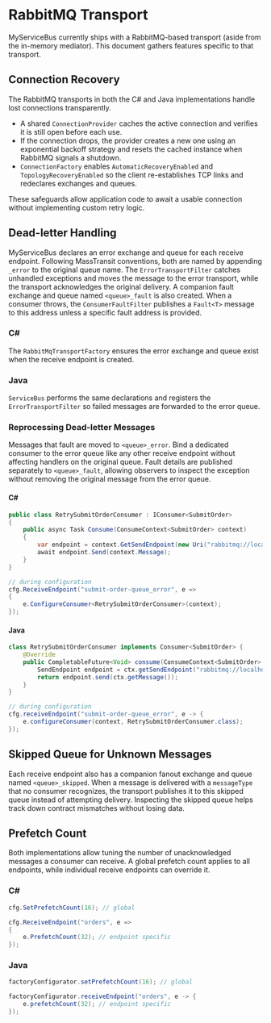 # RabbitMQ Transport

MyServiceBus currently ships with a RabbitMQ-based transport (aside from the in-memory mediator). This document gathers features specific to that transport.

## Connection Recovery

The RabbitMQ transports in both the C# and Java implementations handle lost connections transparently.

- A shared `ConnectionProvider` caches the active connection and verifies it is still open before each use.
- If the connection drops, the provider creates a new one using an exponential backoff strategy and resets the cached instance when RabbitMQ signals a shutdown.
- `ConnectionFactory` enables `AutomaticRecoveryEnabled` and `TopologyRecoveryEnabled` so the client re-establishes TCP links and redeclares exchanges and queues.

These safeguards allow application code to await a usable connection without implementing custom retry logic.

## Dead-letter Handling

MyServiceBus declares an error exchange and queue for each receive endpoint. Following MassTransit conventions, both are named by appending `_error` to the original queue name. The `ErrorTransportFilter` catches unhandled exceptions and moves the message to the error transport, while the transport acknowledges the original delivery. A companion fault exchange and queue named `<queue>_fault` is also created. When a consumer throws, the `ConsumerFaultFilter` publishes a `Fault<T>` message to this address unless a specific fault address is provided.

### C#
The `RabbitMqTransportFactory` ensures the error exchange and queue exist when the receive endpoint is created.

### Java
`ServiceBus` performs the same declarations and registers the `ErrorTransportFilter` so failed messages are forwarded to the error queue.

### Reprocessing Dead-letter Messages

Messages that fault are moved to `<queue>_error`. Bind a dedicated consumer to the error queue like any other receive endpoint without affecting handlers on the original queue. Fault details are published separately to `<queue>_fault`, allowing observers to inspect the exception without removing the original message from the error queue.

#### C#
```csharp
public class RetrySubmitOrderConsumer : IConsumer<SubmitOrder>
{
    public async Task Consume(ConsumeContext<SubmitOrder> context)
    {
        var endpoint = context.GetSendEndpoint(new Uri("rabbitmq://localhost/orders-queue"));
        await endpoint.Send(context.Message);
    }
}

// during configuration
cfg.ReceiveEndpoint("submit-order-queue_error", e =>
{
    e.ConfigureConsumer<RetrySubmitOrderConsumer>(context);
});
```

#### Java
```java
class RetrySubmitOrderConsumer implements Consumer<SubmitOrder> {
    @Override
    public CompletableFuture<Void> consume(ConsumeContext<SubmitOrder> ctx) {
        SendEndpoint endpoint = ctx.getSendEndpoint("rabbitmq://localhost/orders-queue");
        return endpoint.send(ctx.getMessage());
    }
}

// during configuration
cfg.receiveEndpoint("submit-order-queue_error", e -> {
    e.configureConsumer(context, RetrySubmitOrderConsumer.class);
});
```


## Skipped Queue for Unknown Messages
Each receive endpoint also has a companion fanout exchange and queue named `<queue>_skipped`. When a message is delivered with a `messageType` that no consumer recognizes, the transport publishes it to this skipped queue instead of attempting delivery. Inspecting the skipped queue helps track down contract mismatches without losing data.

## Prefetch Count

Both implementations allow tuning the number of unacknowledged messages a consumer can receive. A global prefetch count applies to all endpoints, while individual receive endpoints can override it.

### C#
```csharp
cfg.SetPrefetchCount(16); // global

cfg.ReceiveEndpoint("orders", e =>
{
    e.PrefetchCount(32); // endpoint specific
});
```

### Java
```java
factoryConfigurator.setPrefetchCount(16); // global

factoryConfigurator.receiveEndpoint("orders", e -> {
    e.prefetchCount(32); // endpoint specific
});
```
